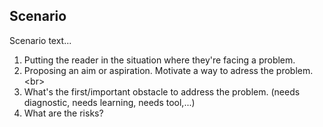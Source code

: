
## Scenario

Scenario text...

1. Putting the reader in the situation where they&#39;re facing a problem.
2. Proposing an aim or aspiration. Motivate a way to adress the problem.
&lt;br&gt;
3. What&#39;s the first/important obstacle to address the problem. (needs diagnostic, needs learning, needs tool,...)
4. What are the risks?
